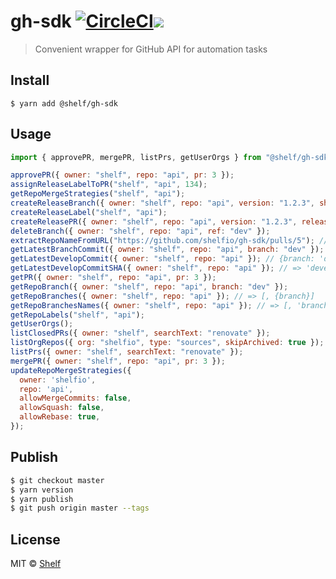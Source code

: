 # gh-sdk [![CircleCI](https://circleci.com/gh/shelfio/gh-sdk/tree/master.svg?style=svg)](https://circleci.com/gh/shelfio/gh-sdk/tree/master)![](https://img.shields.io/badge/code_style-prettier-ff69b4.svg)

> Convenient wrapper for GitHub API for automation tasks

## Install

```
$ yarn add @shelf/gh-sdk
```

## Usage

```js
import { approvePR, mergePR, listPrs, getUserOrgs } from "@shelf/gh-sdk";

approvePR({ owner: "shelf", repo: "api", pr: 3 });
assignReleaseLabelToPR("shelf", "api", 134);
getRepoMergeStrategies("shelf", "api");
createReleaseBranch({ owner: "shelf", repo: "api", version: "1.2.3", sha: "dev" }); // => ref 'refs/heads/release/v1.2.3` (refs/heads - for git link)
createReleaseLabel("shelf", "api");
createReleasePR({ owner: "shelf", repo: "api", version: "1.2.3", releaseTitle: "Good stuff" }); // => ref: 'release/v1.2.3`, title: Release v1.2.3: Good stuff
deleteBranch({ owner: "shelf", repo: "api", ref: "dev" });
extractRepoNameFromURL("https://github.com/shelfio/gh-sdk/pulls/5"); // => gh-sdk
getLatestBranchCommit({ owner: "shelf", repo: "api", branch: "dev" });
getLatestDevelopCommit({ owner: "shelf", repo: "api" }); // {branch: 'develop} as default
getLatestDevelopCommitSHA({ owner: "shelf", repo: "api" }); // => 'develop-branch-hash-string'
getPR({ owner: "shelf", repo: "api", pr: 3 });
getRepoBranch({ owner: "shelf", repo: "api", branch: "dev" });
getRepoBranches({ owner: "shelf", repo: "api" }); // => [, {branch}]
getRepoBranchesNames({ owner: "shelf", repo: "api" }); // => [, 'branch-ref']
getRepoLabels("shelf", "api");
getUserOrgs();
listClosedPRs({ owner: "shelf", searchText: "renovate" });
listOrgRepos({ org: "shelfio", type: "sources", skipArchived: true }); // => [, {repo}]
listPrs({ owner: "shelf", searchText: "renovate" });
mergePR({ owner: "shelf", repo: "api", pr: 3 });
updateRepoMergeStrategies({
  owner: 'shelfio',
  repo: 'api',
  allowMergeCommits: false,
  allowSquash: false,
  allowRebase: true,
});
```

## Publish

```sh
$ git checkout master
$ yarn version
$ yarn publish
$ git push origin master --tags
```

## License

MIT © [Shelf](https://shelf.io)

